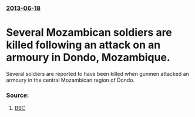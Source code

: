 ### [2013-06-18](/news/2013/06/18/index.md)

# Several Mozambican soldiers are killed following an attack on an armoury in Dondo, Mozambique. 

Several soldiers are reported to have been killed when gunmen attacked an armoury in the central Mozambican region of Dondo.


### Source:

1. [BBC](http://www.bbc.co.uk/news/world-africa-22940087)
